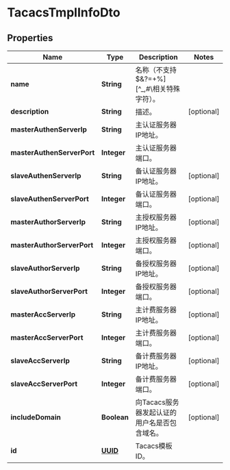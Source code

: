 
# TacacsTmplInfoDto

## Properties
Name | Type | Description | Notes
------------ | ------------- | ------------- | -------------
**name** | **String** | 名称（不支持$&amp;?&#x3D;+%][^_,#\\相关特殊字符）。 | 
**description** | **String** | 描述。 |  [optional]
**masterAuthenServerIp** | **String** | 主认证服务器IP地址。 | 
**masterAuthenServerPort** | **Integer** | 主认证服务器端口。 | 
**slaveAuthenServerIp** | **String** | 备认证服务器IP地址。 |  [optional]
**slaveAuthenServerPort** | **Integer** | 备认证服务器端口。 |  [optional]
**masterAuthorServerIp** | **String** | 主授权服务器IP地址。 |  [optional]
**masterAuthorServerPort** | **Integer** | 主授权服务器端口。 |  [optional]
**slaveAuthorServerIp** | **String** | 备授权服务器IP地址。 |  [optional]
**slaveAuthorServerPort** | **Integer** | 备授权服务器端口。 |  [optional]
**masterAccServerIp** | **String** | 主计费服务器IP地址。 |  [optional]
**masterAccServerPort** | **Integer** | 主计费服务器端口。 |  [optional]
**slaveAccServerIp** | **String** | 备计费服务器IP地址。 |  [optional]
**slaveAccServerPort** | **Integer** | 备计费服务器端口。 |  [optional]
**includeDomain** | **Boolean** | 向Tacacs服务器发起认证的用户名是否包含域名。 |  [optional]
**id** | [**UUID**](UUID.md) | Tacacs模板ID。 | 



